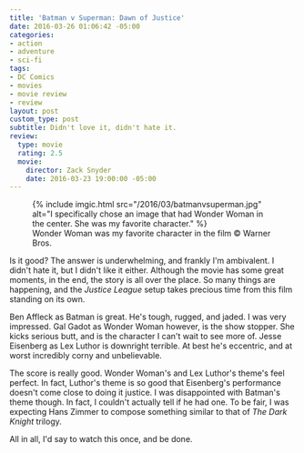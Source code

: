 ```yaml
---
title: 'Batman v Superman: Dawn of Justice'
date: 2016-03-26 01:06:42 -05:00
categories:
- action
- adventure
- sci-fi
tags:
- DC Comics
- movies
- movie review
- review
layout: post
custom_type: post
subtitle: Didn't love it, didn't hate it.
review:
  type: movie
  rating: 2.5
  movie:
    director: Zack Snyder
    date: 2016-03-23 19:00:00 -05:00
---
```


<figure class="extendout">
  {% include imgic.html src="/2016/03/batmanvsuperman.jpg" alt="I specifically chose an image that had Wonder Woman in the center. She was my favorite character." %}
  <figcaption>Wonder Woman was my favorite character in the film <span class="image__copyright">© Warner Bros.</span></figcaption>
</figure>

Is it good? The answer is underwhelming, and frankly I'm ambivalent. I didn't hate it, but I didn't like it either. Although the movie has some great moments, in the end, the story is all over the place. So many things are happening, and the _Justice League_ setup takes precious time from this film standing on its own.

Ben Affleck as Batman is great. He's tough, rugged, and jaded. I was very impressed. Gal Gadot as Wonder Woman however, is the show stopper. She kicks serious butt, and is the character I can't wait to see more of. Jesse Eisenberg as Lex Luthor is downright terrible. At best he's eccentric, and at worst incredibly corny and unbelievable.

The score is really good. Wonder Woman's and Lex Luthor's theme's feel perfect. In fact, Luthor's theme is so good that Eisenberg's performance doesn't come close to doing it justice. I was disappointed with Batman's theme though. In fact, I couldn't actually tell if he had one. To be fair, I was expecting Hans Zimmer to compose something similar to that of _The Dark Knight_ trilogy.

All in all, I'd say to watch this once, and be done.
